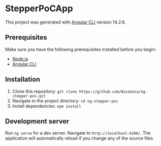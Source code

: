 # StepperPoCApp

This project was generated with [Angular CLI](https://github.com/angular/angular-cli) version 14.2.6.

## Prerequisites

Make sure you have the following prerequisites installed before you begin:

- [Node.js](https://nodejs.org/)
- [Angular CLI](https://angular.io/cli)

## Installation

1. Clone this repository: `git clone https://github.com/NicoSosa/ng-stepper-poc.git`
2. Navigate to the project directory: `cd ng-stepper-poc`
3. Install dependencies: `npm install`

## Development server

Run `ng serve` for a dev server. Navigate to `http://localhost:4200/`. The application will automatically reload if you change any of the source files.

